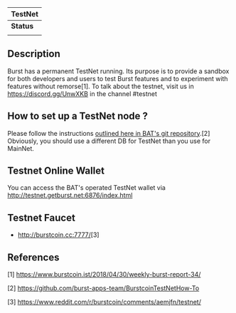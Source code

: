 | TestNet    |
|------------|
| **Status** |
||

Description
-----------

Burst has a permanent TestNet running. Its purpose is to provide a sandbox for both developers and users to test Burst features and to experiment with features without remorse[1]. To talk about the testnet, visit us in <https://discord.gg/UnwXKB> in the channel \#testnet

How to set up a TestNet node ?
------------------------------

Please follow the instructions [outlined here in BAT's git repository](https://github.com/burst-apps-team/BurstcoinTestNetHow-To).[2] Obviously, you should use a different DB for TestNet than you use for MainNet.

Testnet Online Wallet
---------------------

You can access the BAT's operated TestNet wallet via <http://testnet.getburst.net:6876/index.html>

Testnet Faucet
--------------

-   <http://burstcoin.cc:7777/>[3]

References
----------

<references />

[1] <https://www.burstcoin.ist/2018/04/30/weekly-burst-report-34/>

[2] <https://github.com/burst-apps-team/BurstcoinTestNetHow-To>

[3] <https://www.reddit.com/r/burstcoin/comments/aemjfn/testnet/>
